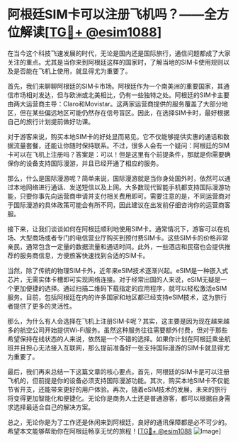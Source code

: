 # 阿根廷SIM卡可以注册飞机吗？——全方位解读[[TG💪+ @esim1088](https://t.me/s/esim1088)]

在当今这个科技飞速发展的时代，无论是国内还是国际旅行，通信问题都成了大家关注的重点。尤其是当你来到阿根廷这样的国家时，了解当地的SIM卡使用规则以及是否能在飞机上使用，就显得尤为重要了。

首先，我们来聊聊阿根廷的SIM卡市场。阿根廷作为一个南美洲的重要国家，其通信市场相对发达，但与欧洲或北美相比，仍有一些独特之处。阿根廷的SIM卡主要由两大运营商主导：Claro和Movistar。这两家运营商提供的服务覆盖了大部分地区，但在某些偏远地区可能仍然存在信号盲区。因此，在选择SIM卡时，最好根据自己的旅行计划提前做好功课。

对于游客来说，购买本地SIM卡的好处显而易见。它不仅能够提供实惠的通话和数据流量套餐，还能让你随时保持联系。不过，很多人会有一个疑问：阿根廷的SIM卡可以在飞机上注册吗？答案是：可以！但是这里有个前提条件，那就是你需要确保你的设备支持国际漫游，并且已经开通了相应的服务。

那么，什么是国际漫游呢？简单来说，国际漫游就是当你身处国外时，依然可以通过本地网络进行通话、发送短信以及上网。大多数现代智能手机都支持国际漫游功能，只要你事先向运营商申请并支付相关费用即可。需要注意的是，不同运营商对于国际漫游的具体政策可能会有所不同，因此建议在出发前仔细咨询你的运营商客服。

接下来，让我们谈谈如何在阿根廷顺利地使用SIM卡。通常情况下，游客可以在机场、大型商场或者专门的电信营业厅购买到预付费SIM卡。这些SIM卡的价格非常亲民，通常包含一定量的数据流量和通话时间。此外，一些酒店和民宿也会提供推荐的服务商信息，方便旅客快速找到合适的SIM卡。

当然，除了传统的物理SIM卡外，近年来eSIM技术逐渐兴起。eSIM是一种嵌入式芯片，无需实体卡槽即可实现网络连接。对于经常出国的人来说，eSIM无疑是一个更加便捷的选择。通过扫描二维码下载指定的应用程序，就可以轻松激活eSIM服务。目前，包括阿根廷在内的许多国家和地区都已经支持eSIM技术，这为旅行者提供了更多的灵活性。

那么，为什么有人会选择在飞机上注册SIM卡呢？其实，这主要是因为现在越来越多的航空公司开始提供Wi-Fi服务。虽然这种服务往往需要额外付费，但对于那些希望保持在线状态的人来说，依然是一个不错的选择。如果你计划在阿根廷乘坐航班并且担心无法接入互联网，那么提前准备好一张支持国际漫游的SIM卡就显得尤为重要了。

最后，我们再来总结一下这篇文章的核心要点。首先，阿根廷的SIM卡是可以注册飞机的，但前提是你的设备必须支持国际漫游功能。其次，购买本地SIM卡不仅能节省开支，还能带来更好的用户体验。再次，随着eSIM技术的发展，未来的旅行将变得更加智能化和便捷化。无论你是商务人士还是普通游客，都可以根据自身需求选择最适合自己的解决方案。

总之，无论你是为了工作还是休闲来到阿根廷，良好的通讯保障都是必不可少的。希望本文能够帮助你在阿根廷畅享无忧的旅程！[[TG💪+ @esim1088](https://t.me/s/esim1088) ![Image](https://i.postimg.cc/4NQfJmqS/Snipaste-2025-05-13-00-14-12.png)]